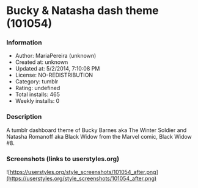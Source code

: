 # Bucky & Natasha dash theme (101054)

### Information
- Author: MariaPereira (unknown)
- Created at: unknown
- Updated at: 5/2/2014, 7:10:08 PM
- License: NO-REDISTRIBUTION
- Category: tumblr
- Rating: undefined
- Total installs: 465
- Weekly installs: 0


### Description
A tumblr dashboard theme of Bucky Barnes aka The Winter Soldier and Natasha Romanoff aka Black Widow from the Marvel comic, Black Widow #8.


### Screenshots (links to userstyles.org)
![https://userstyles.org/style_screenshots/101054_after.png](https://userstyles.org/style_screenshots/101054_after.png)


